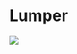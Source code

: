 # Lumper

<img src="https://img.shields.io/github/workflow/status/virt-do/lumper/lumper%20build%20and%20unit%20tests?style=for-the-badge" />
